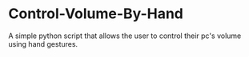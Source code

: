 # Control-Volume-By-Hand
A simple python script that allows the user to control their pc's volume using hand gestures.
